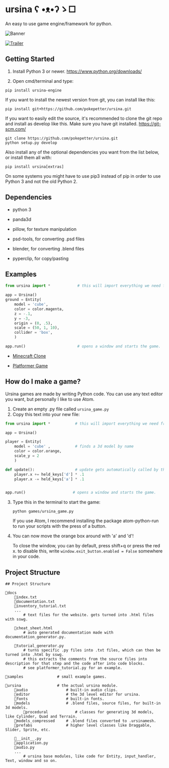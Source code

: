 # ursina    ʕ •ᴥ•ʔゝ□
An easy to use game engine/framework for python.


![Banner](/docs/made_with_ursina.jpg)


[
![Trailer](/docs/ursina_trailer_preview.webp)
](https://youtu.be/j71j88oCTNo)

## Getting Started
1) Install Python 3 or newer. https://www.python.org/downloads/

2) Open cmd/terminal and type:

```
pip install ursina-engine

```


If you want to install the newest version from git, you can install like this:

```
pip install git+https://github.com/pokepetter/ursina.git
```


If you want to easily edit the source, it's recommended to clone the git
repo and install as develop like this. Make sure you have git installed. https://git-scm.com/

```
git clone https://github.com/pokepetter/ursina.git
python setup.py develop
```


Also install any of the optional dependencies you want from the list below,
or install them all with:

```
pip install ursina[extras]

```


On some systems you might have to use pip3 instead of pip in order to use Python 3 and not the old Python 2.


## Dependencies
  * python 3

  * panda3d
  * pillow, for texture manipulation
  * psd-tools, for converting .psd files
  * blender, for converting .blend files
  * pyperclip, for copy/pasting


## Examples
``` python
from ursina import *            # this will import everything we need from ursina with just one line.

app = Ursina()
ground = Entity(
    model = 'cube',
    color = color.magenta,
    z = -.1,
    y = -3,
    origin = (0, .5),
    scale = (50, 1, 10),
    collider = 'box',
    )

app.run()                       # opens a window and starts the game.
```


* [Minecraft Clone](/samples/minecraft_clone.py)

* [Platformer Game](/samples/platformer.py)


## How do I make a game?
Ursina games are made by writing Python code. You can use any text editor you want, but personally I like to use Atom.
1) Create an empty .py file called `ursina_game.py`
2) Copy this text into your new file:
``` python
from ursina import *           # this will import everything we need from ursina with just one line.

app = Ursina()

player = Entity(
    model = 'cube' ,           # finds a 3d model by name
    color = color.orange,
    scale_y = 2
    )

def update():                  # update gets automatically called by the engine.
    player.x += held_keys['d'] * .1
    player.x -= held_keys['a'] * .1


app.run()                     # opens a window and starts the game.
```

3) Type this in the terminal to start the game:

       python games/ursina_game.py

   If you use Atom, I recommend installing the package atom-python-run to run your scripts with the press of a button.

4) You can now move the orange box around with 'a' and 'd'!

   To close the window, you can by default, press shift+q or press the red x. to disable this, write `window.exit_button.enabled = False` somewhere in your code.


## Project Structure
```
## Project Structure

📁docs
    📃index.txt
    📃documentation.txt
    📃inventory_tutorial.txt
    ...
        # text files for the website. gets turned into .html files with sswg.

    📃cheat_sheet.html
        # auto generated documentation made with documentation_generator.py.

    📃tutorial_generator.py
        # turns specific .py files into .txt files, which can then be turned into .html by sswg.
        # this extracts the comments from the source files into description for that step and the code after into code blocks.
        # see platformer_tutorial.py for an example.

📁samples               # small example games.

📁ursina                # the actual ursina module.
    📁audio                 # built-in audio clips.
    📁editor                # the 3d level editor for ursina.
    📁fonts                 # built-in fonts.
    📁models                # .blend files, source files, for built-in 3d models.
        📁procedural            # classes for generating 3d models, like Cylinder, Quad and Terrain.
    📁models_compressed     # .blend files converted to .ursinamesh.
    📁prefabs               # higher level classes like Draggable, Slider, Sprite, etc.

    📃__init__.py
    📃application.py
    📃audio.py
    ...
        # ursina base modules, like code for Entity, input_handler, Text, window and so on.

```

